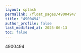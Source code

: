 ```yaml
---
layout: splash
permalink: /float_pages/4900494/
title: "4900494"
author_profile: false
last_modified_at: 2025-06-13
toc: false
---
```

 
4900494
